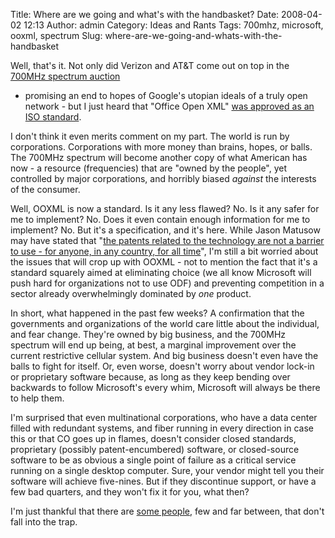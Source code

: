 Title: Where are we going and what's with the handbasket?
Date: 2008-04-02 12:13
Author: admin
Category: Ideas and Rants
Tags: 700mhz, microsoft, ooxml, spectrum
Slug: where-are-we-going-and-whats-with-the-handbasket

Well, that's it. Not only did Verizon and AT&T come out on top in the
[700MHz spectrum
auction](http://www.engadget.com/2008/03/20/fcc-releases-700mhz-auction-details-verizon-atandt-big-winners/)
- promising an end to hopes of Google's utopian ideals of a truly open
network - but I just heard that "Office Open XML" [was approved as an
ISO standard](http://www.iso.org/iso/pressrelease.htm?refid=Ref1123).

I don't think it even merits comment on my part. The world is run by
corporations. Corporations with more money than brains, hopes, or balls.
The 700MHz spectrum will become another copy of what American has now -
a resource (frequencies) that are "owned by the people", yet controlled
by major corporations, and horribly biased
*against* the interests of the
consumer.

Well, OOXML is now a standard. Is it any less flawed? No. Is it any
safer for me to implement? No. Does it even contain enough information
for me to implement? No. But it's a specification, and it's here. While
Jason Matusow may have stated that "[the patents related to the
technology are not a barrier to use - for anyone, in any country, for
all
time](http://blogs.msdn.com/jasonmatusow/archive/2008/02/26/open-xml-brm-day-2-thoughts.aspx)",
I'm still a bit worried about the issues that will crop up with OOXML -
not to mention the fact that it's a standard squarely aimed at
eliminating choice (we all know Microsoft will push hard for
organizations not to use ODF) and preventing competition in a sector
already overwhelmingly dominated by *one* product.

In short, what happened in the past few weeks? A confirmation that the
governments and organizations of the world care little about the
individual, and fear change. They're owned by big business, and the
700MHz spectrum will end up being, at best, a marginal improvement over
the current restrictive cellular system. And big business doesn't even
have the balls to fight for itself. Or, even worse, doesn't worry about
vendor lock-in or proprietary software because, as long as they keep
bending over backwards to follow Microsoft's every whim, Microsoft will
always be there to help them.

I'm surprised that even multinational corporations, who have a data
center filled with redundant systems, and fiber running in every
direction in case this or that CO goes up in flames, doesn't consider
closed standards, proprietary (possibly patent-encumbered) software, or
closed-source software to be as obvious a single point of failure as a
critical service running on a single desktop computer. Sure, your vendor
might tell you their software will achieve five-nines. But if they
discontinue support, or have a few bad quarters, and they won't fix it
for you, what then?

I'm just thankful that there are [some
people](http://blogs.sun.com/jonathan/), few and far between, that don't
fall into the trap.
